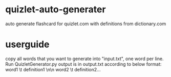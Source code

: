 # quizlet-auto-generater
auto generate flashcard for quizlet.com with definitions from dictionary.com

# userguide
copy all words that you want to generate into "input.txt", one word per line.
Run QuizletGenerator.py
output is in output.txt according to below format:
word1 \t definition1 \n\n word2 \t definition2...
